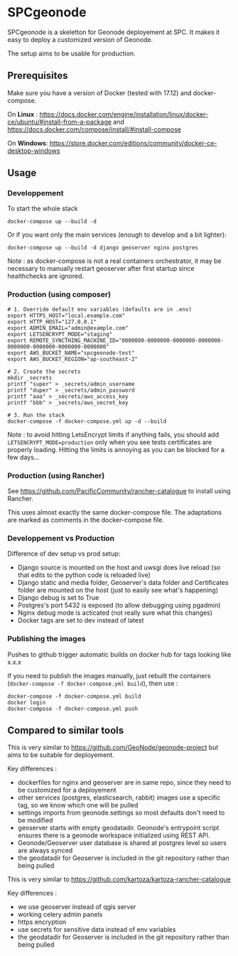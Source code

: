 # SPCgeonode

SPCgeonode is a skeletton for Geonode deployement at SPC. It makes it easy to deploy a customized version of Geonode.

The setup aims to be usable for production.


## Prerequisites

Make sure you have a version of Docker (tested with 17.12) and docker-compose.

On **Linux** : https://docs.docker.com/engine/installation/linux/docker-ce/ubuntu/#install-from-a-package and https://docs.docker.com/compose/install/#install-compose

On **Windows**: https://store.docker.com/editions/community/docker-ce-desktop-windows


## Usage

### Developpement

To start the whole stack
```
docker-compose up --build -d
```

Or if you want only the main services (enough to develop and a bit lighter):
```
docker-compose up --build -d django geoserver nginx postgres
```

Note : as docker-compose is not a real containers orchestrator, it may be necessary to manually restart geoserver after first startup since healthchecks are ignored.


### Production (using composer)

```
# 1. Override default env variables (defaults are in .env)
export HTTPS_HOST="local.example.com"
export HTTP_HOST="127.0.0.1"
export ADMIN_EMAIL="admin@example.com"
export LETSENCRYPT_MODE="staging"
export REMOTE_SYNCTHING_MACHINE_ID="0000000-0000000-0000000-0000000-0000000-0000000-0000000-0000000"
export AWS_BUCKET_NAME="spcgeonode-test"
export AWS_BUCKET_REGION="ap-southeast-2"

# 2. Create the secrets
mkdir _secrets
printf "super" > _secrets/admin_username
printf "duper" > _secrets/admin_password
printf "aaa" > _secrets/aws_access_key
printf "bbb" > _secrets/aws_secret_key

# 3. Run the stack
docker-compose -f docker-compose.yml up -d --build
```

Note : to avoid hitting LetsEncrypt limits if anything fails, you should add `LETSENCRYPT_MODE=production` only when you see tests certificates are properly loading. Hitting the limits is annoying as you can be blocked for a few days...

### Production (using Rancher)

See https://github.com/PacificCommunity/rancher-catalogue to install using Rancher.

This uses almost exactly the same docker-compose file. The adaptations are marked as comments in the docker-compose file.

### Developpement vs Production

Difference of dev setup vs prod setup:

- Django source is mounted on the host and uwsgi does live reload (so that edits to the python code is reloaded live)
- Django static and media folder, Geoserver's data folder and Certificates folder are mounted on the host (just to easily see what's happening)
- Django debug is set to True
- Postgres's port 5432 is exposed (to allow debugging using pgadmin)
- Nginx debug mode is acticated (not really sure what this changes)
- Docker tags are set to dev instead of latest

### Publishing the images

Pushes to github trigger automatic builds on docker hub for tags looking like x.x.x

If you need to publish the images manually, just rebuilt the containers (`docker-compose -f docker-compose.yml build`), then use :

```
docker-compose -f docker-compose.yml build
docker login
docker-compose -f docker-compose.yml push
```


## Compared to similar tools

This is very similar to https://github.com/GeoNode/geonode-project but aims to be suitable for deployement.

Key differences :

- dockerfiles for nginx and geoserver are in same repo, since they need to be customized for a deployement
- other services (postgres, elasticsearch, rabbit) images use a specific tag, so we know which one will be pulled 
- settings imports from geonode.settings so most defaults don't need to be modified
- geoserver starts with empty geodatadir. Geonode's entrypoint script ensures there is a geonode workspace initialized using REST API. 
- Geonode/Geoserver user database is shared at postgres level so users are always synced
- the geodatadir for Geoserver is included in the git repository rather than being pulled

This is very similar to https://github.com/kartoza/kartoza-rancher-catalogue

Key differences :

- we use geoserver instead of qgis server
- working celery admin panels
- https encryption
- use secrets for sensitive data instead of env variables
- the geodatadir for Geoserver is included in the git repository rather than being pulled
